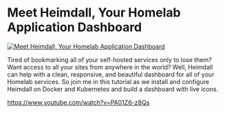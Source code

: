 # Meet Heimdall, Your Homelab Application Dashboard

[![Meet Heimdall, Your Homelab Application Dashboard](http://img.youtube.com/vi/PA01Z6-z8Qs/0.jpg)](https://www.youtube.com/watch?v=PA01Z6-z8Qs "Meet Heimdall, Your Homelab Application Dashboard")


Tired of bookmarking all of your self-hosted services only to lose them?  Want access to all your sites from anywhere in the world? Well, Heimdall can help with a clean, responsive, and beautiful dashboard for all of your Homelab services. So join me in this tutorial as we install and configure Heimdall on Docker and Kubernetes and build a dashboard with live icons.

https://www.youtube.com/watch?v=PA01Z6-z8Qs